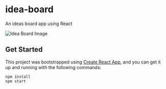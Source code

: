 # idea-board
An ideas board app using React

![Idea Board Image](https://user-images.githubusercontent.com/14028071/43371896-501f15d4-9392-11e8-9037-5a89b536631d.png)

## Get Started

This project was bootstrapped using [Create React App](./CRA_README.md), and you can get it up and running with the following commands:

```
npm install
npm start
```